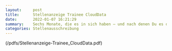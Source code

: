 ```yaml
---
layout:     post
title:      Stellenanzeige Trainee CloudData
date:       2022-01-07 16:21:29
summary:    Sechs Monate, die es in sich haben – und nach denen Du es drauf hast: um als Consultant mit ...
categories: Stellenausschreibung
---
```


<object data="{{ site.url }}/pdfs/Stellenanzeige-Trainee_CloudData.pdf" width="650" height="800" type='application/pdf'></object>
(/pdfs/Stellenanzeige-Trainee_CloudData.pdf)
